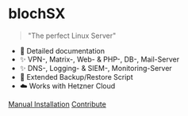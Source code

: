 <h1 id="cover-heading">
  blochSX
</h1>


>  "The perfect Linux Server"

- :open_file_folder: Detailed documentation
- :sparkles: VPN-, Matrix-, Web- & PHP-, DB-, Mail-Server
- :sparkles: DNS-, Logging- & SIEM-, Monitoring-Server
- :floppy_disk: Extended Backup/Restore Script
- :cloud: Works with Hetzner Cloud


[Manual Installation](readme.md)
[Contribute](contribute.md)
